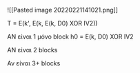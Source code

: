 ![[Pasted image 20220221141021.png]]

T = E(k', E(k, E(k, D0) XOR IV2))


AN είναι 1 μόνο block
h0 = E(k, D0) XOR IV2

AN είναι 2 blocks

Αν είναι 3+ blocks